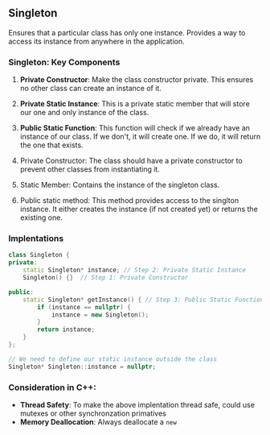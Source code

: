 ## Singleton 

Ensures that a particular class has only one instance. Provides a way to access its instance from anywhere in the application.

### Singleton: Key Components
1. **Private Constructor**: Make the class constructor private. This ensures no other class can create an instance of it.
2. **Private Static Instance**: This is a private static member that will store our one and only instance of the class.
3. **Public Static Function**: This function will check if we already have an instance of our class. If we don't, it will create one. If we do, it will return the one that exists.

4. Private Constructor: The class should have a private constructor to prevent other classes from instantiating it.
5. Static Member: Contains the instance of the singleton class.
6. Public static method: This method provides access to the singlton instance. It either creates the instance (if not created yet) or returns the existing one.

### Implentations
```cpp
class Singleton {
private:
    static Singleton* instance; // Step 2: Private Static Instance
    Singleton() {}  // Step 1: Private Constructor

public:
    static Singleton* getInstance() { // Step 3: Public Static Function
        if (instance == nullptr) {
            instance = new Singleton();
        }
        return instance;
    }
};

// We need to define our static instance outside the class
Singleton* Singleton::instance = nullptr;
```

### Consideration in C++:
- **Thread Safety**: To make the above implentation thread safe, could use mutexes or other synchronzation primatives
- **Memory Deallocation**: Always deallocate a `new`